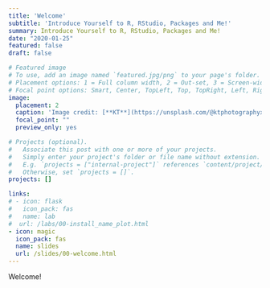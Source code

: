 ```yaml
---
title: 'Welcome'
subtitle: 'Introduce Yourself to R, RStudio, Packages and Me!'
summary: Introduce Yourself to R, RStudio, Packages and Me!
date: "2020-01-25"
featured: false
draft: false

# Featured image
# To use, add an image named `featured.jpg/png` to your page's folder.
# Placement options: 1 = Full column width, 2 = Out-set, 3 = Screen-width
# Focal point options: Smart, Center, TopLeft, Top, TopRight, Left, Right, BottomLeft, Bottom, BottomRight
image:
  placement: 2
  caption: 'Image credit: [**KT**](https://unsplash.com/@ktphotographyx) on Unsplash'
  focal_point: ""
  preview_only: yes

# Projects (optional).
#   Associate this post with one or more of your projects.
#   Simply enter your project's folder or file name without extension.
#   E.g. `projects = ["internal-project"]` references `content/project/deep-learning/index.md`.
#   Otherwise, set `projects = []`.
projects: []

links:
# - icon: flask
#   icon_pack: fas
#   name: lab
#  url: /labs/00-install_name_plot.html
- icon: magic
  icon_pack: fas
  name: slides
  url: /slides/00-welcome.html
---
```


Welcome! 

